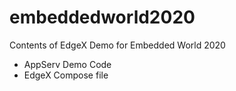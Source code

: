 # embeddedworld2020
Contents of EdgeX Demo for Embedded World 2020

- AppServ Demo Code
- EdgeX Compose file
